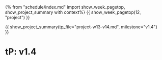 {% from "schedule/index.md" import show_week_pagetop, show_project_summary with context%}
{{ show_week_pagetop(12, "project") }}

{{ show_project_summary(tp_file="project-w13-v14.md", milestone="v1.4") }}

# tP: v1.4

<include src="../../admin/project-w13-v14.md#body" />